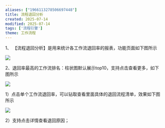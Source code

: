 ```yaml
---
aliases: ["1966113278506697448"]
title: 流程退回分析
created: 2025-07-14
modified: 2025-07-14
tags: ['流程引擎']
theme: 工作流程
---
```


1、 【流程退回分析】是用来统计各工作流退回率的报表，功能页面如下图所示

![](https://myhelpdoc.oss-cn-heyuan.aliyuncs.com/mdimages/dff81aec0f221a259df02c253b706eb9.jpg)

2、退回率最高的工作流排名：柱状图默认展示top10，支持点击查看更多，如下图所示

![](https://myhelpdoc.oss-cn-heyuan.aliyuncs.com/mdimages/6b46057615152ef16c8bb71efec1589a.jpg)

1）点击单个工作流退回率，可以钻取查看里面具体的退回流程清单，效果如下图所示

![](https://myhelpdoc.oss-cn-heyuan.aliyuncs.com/mdimages/75f4b3413483cd1a73abe479261ef9e8.jpg)

2）支持点击详情查看退回原因；

